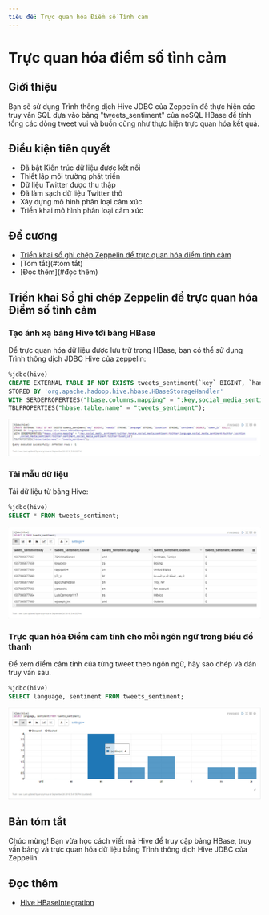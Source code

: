 ```yaml
---
tiêu đề: Trực quan hóa Điểm số Tình cảm
---
```


# Trực quan hóa điểm số tình cảm

## Giới thiệu

Bạn sẽ sử dụng Trình thông dịch Hive JDBC của Zeppelin để thực hiện các truy vấn SQL dựa vào bảng "tweets_sentiment" của noSQL HBase để tính tổng các dòng tweet vui và buồn cũng như thực hiện trực quan hóa kết quả.

## Điều kiện tiên quyết

- Đã bật Kiến trúc dữ liệu được kết nối
- Thiết lập môi trường phát triển
- Dữ liệu Twitter được thu thập
- Đã làm sạch dữ liệu Twitter thô
- Xây dựng mô hình phân loại cảm xúc
- Triển khai mô hình phân loại cảm xúc

## Đề cương

- [Triển khai sổ ghi chép Zeppelin để trực quan hóa điểm tình cảm](#implement-a-zeppelin-notebook-to-visualize-sentiment-scores)
- [Tóm tắt](#tóm tắt)
- [Đọc thêm](#đọc thêm)

## Triển khai Sổ ghi chép Zeppelin để trực quan hóa Điểm số tình cảm

### Tạo ánh xạ bảng Hive tới bảng HBase

Để trực quan hóa dữ liệu được lưu trữ trong HBase, bạn có thể sử dụng Trình thông dịch JDBC Hive của zeppelin:

~~~sql
%jdbc(hive)
CREATE EXTERNAL TABLE IF NOT EXISTS tweets_sentiment(`key` BIGINT, `handle` STRING, `language` STRING, `location` STRING, `sentiment` DOUBLE, `tweet_id` BIGINT)
STORED BY 'org.apache.hadoop.hive.hbase.HBaseStorageHandler'
WITH SERDEPROPERTIES("hbase.columns.mapping" = ":key,social_media_sentiment:twitter.handle,social_media_sentiment:twitter.language,social_media_sentiment:twitter.location,social_media_sentiment:twitter.sentiment,social_media_sentiment:twitter.tweet_id")
TBLPROPERTIES("hbase.table.name" = "tweets_sentiment");
~~~

![create_hive_mapped_hbase_table](assets/images/visualizing-sentiment-scores/create_hive_mapped_hbase_table.jpg)

### Tải mẫu dữ liệu

Tải dữ liệu từ bảng Hive:

~~~sql
%jdbc(hive)
SELECT * FROM tweets_sentiment;
~~~

![load_hive_tweets_sentiment_table](assets/images/visualizing-sentiment-scores/load_hive_tweets_sentiment_table.jpg)

### Trực quan hóa Điểm cảm tính cho mỗi ngôn ngữ trong biểu đồ thanh

Để xem điểm cảm tính của từng tweet theo ngôn ngữ, hãy sao chép và dán truy vấn sau.

~~~sql
%jdbc(hive)
SELECT language, sentiment FROM tweets_sentiment;
~~~

![load_language_sentiment_score](assets/images/visualizing-sentiment-scores/load_language_sentiment_score.jpg)

## Bản tóm tắt

Chúc mừng! Bạn vừa học cách viết mã Hive để truy cập bảng HBase, truy vấn bảng và trực quan hóa dữ liệu bằng Trình thông dịch Hive JDBC của Zeppelin.

## Đọc thêm

- [Hive HBaseIntegration](https://cwiki.apache.org/confluence/display/Hive/HBaseIntegration)
